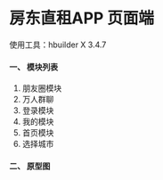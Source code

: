 # 房东直租APP 页面端

使用工具：hbuilder X 3.4.7

#### 一、 模块列表
1. 朋友圈模块     
2. 万人群聊
3. 登录模块
4. 我的模块
5. 首页模块
6. 选择城市

#### 二、 原型图
